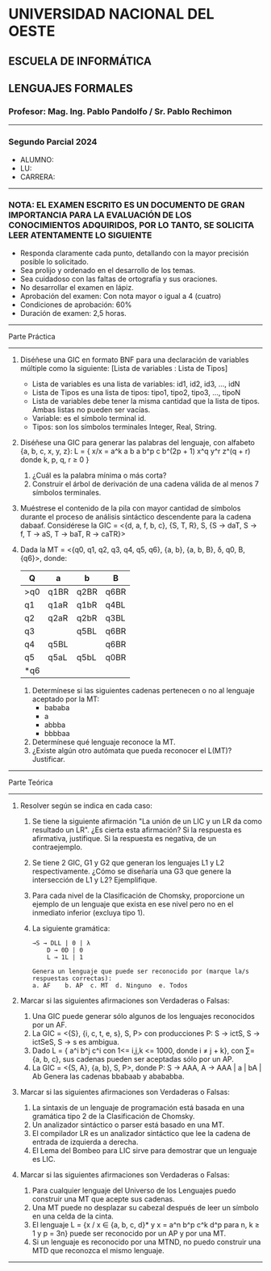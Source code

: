 # UNIVERSIDAD NACIONAL DEL OESTE

## ESCUELA DE INFORMÁTICA

## LENGUAJES FORMALES

### Profesor: Mag. Ing. Pablo Pandolfo / Sr. Pablo Rechimon

---

### Segundo Parcial 2024

* ALUMNO:  
* LU:
* CARRERA:

---

### NOTA: EL EXAMEN ESCRITO ES UN DOCUMENTO DE GRAN IMPORTANCIA PARA LA EVALUACIÓN DE LOS CONOCIMIENTOS ADQUIRIDOS, POR LO TANTO, SE SOLICITA LEER ATENTAMENTE LO SIGUIENTE

* Responda claramente cada punto, detallando con la mayor precisión posible lo solicitado.
* Sea prolijo y ordenado en el desarrollo de los temas.
* Sea cuidadoso con las faltas de ortografía y sus oraciones.
* No desarrollar el examen en lápiz.
* Aprobación del examen: Con nota mayor o igual a 4 (cuatro)
* Condiciones de aprobación: 60%
* Duración de examen: 2,5 horas.

---

Parte Práctica

---

1. Diséñese una GIC en formato BNF para una declaración de variables múltiple como la siguiente: [Lista de variables : Lista de Tipos]
    * Lista de variables es una lista de variables: id1, id2, id3, ..., idN
    * Lista de Tipos es una lista de tipos: tipo1, tipo2, tipo3, ..., tipoN
    * Lista de variables debe tener la misma cantidad que la lista de tipos. Ambas listas no pueden ser vacías.
    * Variable: es el símbolo terminal id.
    * Tipos: son los símbolos terminales Integer, Real, String.

1. Diséñese una GIC para generar las palabras del lenguaje, con alfabeto {a, b, c, x, y, z}: L = { x/x = a^k a b a b^p c b^(2p + 1) x^q y^r z^(q + r) donde k, p, q, r ≥ 0 }
    1. ¿Cuál es la palabra mínima o más corta?
    1. Construir el árbol de derivación de una cadena válida de al menos 7 símbolos terminales.

1. Muéstrese el contenido de la pila con mayor cantidad de símbolos durante el proceso de análisis sintáctico descendente para la cadena dabaaf. Considérese la GIC = <{d, a, f, b, c}, {S, T, R}, S, {S -> daT, S -> f, T -> aS, T -> baT, R -> caTR}>

1. Dada la MT = <{q0, q1, q2, q3, q4, q5, q6}, {a, b}, {a, b, B}, δ, q0, B, {q6}>, donde:

    | Q   | a    | b    | B    |
    | --  | --   | --   | --   |
    | >q0 | q1BR | q2BR | q6BR |
    | q1  | q1aR | q1bR | q4BL |
    | q2  | q2aR | q2bR | q3BL |
    | q3  |      | q5BL | q6BR |
    | q4  | q5BL |      | q6BR |
    | q5  | q5aL | q5bL | q0BR |
    | *q6 |      |      |      |

    1. Determínese si las siguientes cadenas pertenecen o no al lenguaje aceptado por la MT:
        * bababa
        * a
        * abbba
        * bbbbaa
    1. Determínese qué lenguaje reconoce la MT.
    1. ¿Existe algún otro autómata que pueda reconocer el L(MT)? Justificar.

---

Parte Teórica

---

1. Resolver según se indica en cada caso:
    1. Se tiene la siguiente afirmación "La unión de un LIC y un LR da como resultado un LR". ¿Es cierta esta afirmación?  Si la respuesta es afirmativa, justifique. Si la respuesta es negativa, de un contraejemplo.
    2. Se tiene 2 GIC, G1 y G2 que generan los lenguajes L1 y L2 respectivamente. ¿Cómo se diseñaría una G3 que genere la intersección de L1 y L2? Ejemplifique.
    3. Para cada nivel de la Clasificación de Chomsky, proporcione un ejemplo de un lenguaje que exista en ese nivel pero no en el inmediato inferior (excluya tipo 1).
    4. La siguiente gramática:

        ```grammar
        →S → DLL | 0 | λ
            D → 0D | 0
            L → 1L | 1
        
        Genera un lenguaje que puede ser reconocido por (marque la/s respuestas correctas):
        a. AF    b. AP  c. MT  d. Ninguno  e. Todos
        ```

2. Marcar si las siguientes afirmaciones son Verdaderas o Falsas:
    1. Una GIC puede generar sólo algunos de los lenguajes reconocidos por un AF.
    2. La GIC = <{S}, {i, c, t, e, s}, S, P> con producciones P: S → ictS,  S → ictSeS, S → s  es ambigua.
    3. Dado L = { a^i b^j c^i con 1<= i,j,k <= 1000, donde i ≠ j + k}, con ∑= {a, b, c}, sus cadenas pueden ser aceptadas sólo por un AP.
    4. La GIC = <{S, A}, {a, b}, S, P>, donde P: S → AAA, A → AAA | a | bA | Ab Genera las cadenas bbabaab y abababba.

3. Marcar si las siguientes afirmaciones son Verdaderas o Falsas:
    1. La sintaxis de un lenguaje de programación está basada en una gramática tipo 2 de la Clasificación de Chomsky.
    2. Un analizador sintáctico o parser está basado en una MT.
    3. El compilador LR es un analizador sintáctico que lee la cadena de entrada de izquierda a derecha.
    4. El Lema del Bombeo para LIC sirve para demostrar que un lenguaje es LIC.

4. Marcar si las siguientes afirmaciones son Verdaderas o Falsas:
    1. Para cualquier lenguaje del Universo de los Lenguajes puedo construir una MT que acepte sus cadenas.
    2. Una MT puede no desplazar su cabezal después de leer un símbolo en una celda de la cinta.
    3. El lenguaje L = {x / x ∈ {a, b, c, d}*   y  x = a^n b^p c^k d^p para n, k ≥ 1 y p = 3n} puede ser reconocido  por un  AP y por una MT.
    4. Si un lenguaje es reconocido por una MTND, no puedo construir una MTD que reconozca el mismo lenguaje.

---
